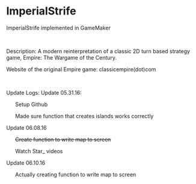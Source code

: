 # ImperialStrife
ImperialStrife implemented in GameMaker
<p>&nbsp</p>
Description: A modern reinterpretation of a classic 2D turn based strategy game, Empire: The Wargame of the Century.

Website of the original Empire game: classicempire(dot)com
<p>&nbsp</p>
Update Logs:
Update 05.31.16:
<ul>
Setup Github
</ul><ul>
Made sure function that creates islands works correctly
</ul>
Update 06.08.16
<ul>
<s>Create function to write map to screen</s>
</ul><ul>
Watch Star_ videos
</ul>
Update 06.10.16
<ul>
Actually creating function to write map to screen
</ul>
